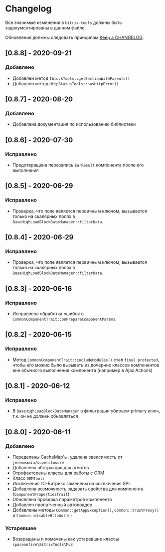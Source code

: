# Changelog

Все значимые изменения в `bitrix-tools` должны быть задокументированы в данном файле.

Обновления должны следовать принципам [Keep a CHANGELOG](http://keepachangelog.com/).

<!--
## [X.Y.Z] - YYYY-MM-DD
### Добавлено
- Nothing

### Устаревшее
- Nothing

### Исправлено
- Nothing

### Удалено
- Nothing

### Безопасность
- Nothing
-->

## [0.8.8] - 2020-09-21
### Добавлено
- Добавлен метод `IblockTools::getSectionWithParents()`
- Добавлен метод `HttpStatusTools::hasHttpError()`

## [0.8.7] - 2020-08-20
### Добавлено
- Добавлена документация по использованию библиотеки

## [0.8.6] - 2020-07-30
### Исправлено
- Предотвращена перезапись `$arResult` компонента после его выполнения

## [0.8.5] - 2020-06-29
### Исправлено
- Проверка, что поле является первичным ключом, вызывается только на скалярных полях в
  `BaseHighLoadBlockDataManager::filterData`.

## [0.8.4] - 2020-06-29
### Исправлено
- Проверка, что поле является первичным ключом, вызывается только на скалярных полях в
  `BaseHighLoadBlockDataManager::filterData`.

## [0.8.3] - 2020-06-16
### Исправлено
- Исправлена обработка ошибок в `CommonComponentTrait::onPrepareComponentParams`.

## [0.8.2] - 2020-06-15
### Исправлено
- Метод `CommonComponentTrait::includeModules()` стал `final protected`,
  чтобы его можно было вызывать из дочерних классов компонентов вне обычного выполнения компонента
  (например в Ajax Actions)

## [0.8.1] - 2020-06-12
### Исправлено
- В `BaseHighLoadBlockDataManager` в фильтрации убираем primary ключ, т.к. он не должен обновляться

## [0.8.0] - 2020-06-11
### Добавлено
- Переделаны CacheMap'ы, удалена зависимость от `jeremeamia/superclosure`
- Добавлена абстракция для агентов
- Отрефакторены классы для работы с ORM
- Класс `ORMTools`
- Исключения 1С-Битрикс заменены на исключения SPL
- Добавлена возможность задавать свойства для компонента (`ComponentPropertiesTrait`)
- Обновлена проверка параметров компонента
- Добавлен пропатченный автолоадер
- Добавлены методы `Common::getAppException()`, `Common::trustProxy()` и `Common::disableHttpAuth()`

### Устаревшее
- Возвращены и помечены как устаревшие классы `spaceonfire\BitrixTools\Mvc`

